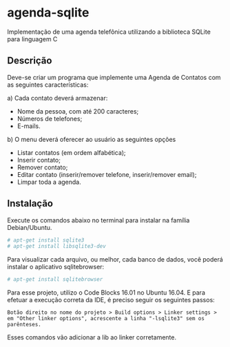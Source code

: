 # agenda-sqlite
Implementação de uma agenda telefônica utilizando a biblioteca SQLite para linguagem C

## Descrição
Deve-se criar um programa que implemente uma Agenda de Contatos com as seguintes características:

a) Cada contato deverá armazenar:
* Nome da pessoa, com até 200 caracteres;
* Números de telefones;
* E-mails.

b) O menu deverá oferecer ao usuário as seguintes opções
* Listar contatos (em ordem alfabética);
* Inserir contato;
* Remover contato;
* Editar contato (inserir/remover telefone, inserir/remover email);
* Limpar toda a agenda.

## Instalação
Execute os comandos abaixo no terminal para instalar na família Debian/Ubuntu.

```sh
# apt-get install sqlite3
# apt-get install libsqlite3-dev
```

Para visualizar cada arquivo, ou melhor, cada banco de dados, você poderá instalar o aplicativo sqlitebrowser:

```sh
# apt-get install sqlitebrowser
```

Para esse projeto, utilizo o Code Blocks 16.01 no Ubuntu 16.04. E para efetuar a execução correta da IDE, é preciso seguir os seguintes passos:

	Botão direito no nome do projeto > Build options > Linker settings > em "Other linker options", acrescente a linha "-lsqlite3" sem os parênteses.

Esses comandos vão adicionar a lib ao linker corretamente.

